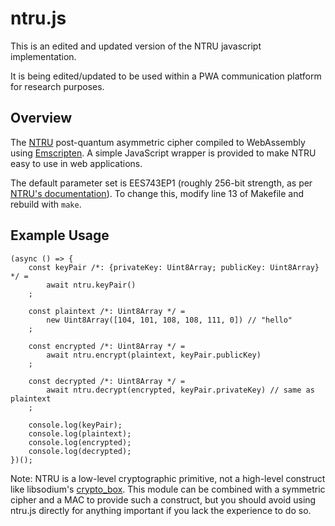 # ntru.js

This is an edited and updated version of the NTRU javascript implementation.

It is being edited/updated to be used within a PWA communication platform for research purposes.

## Overview

The [NTRU](https://en.wikipedia.org/wiki/NTRUEncrypt) post-quantum asymmetric
cipher compiled to WebAssembly using [Emscripten](https://github.com/kripken/emscripten).
A simple JavaScript wrapper is provided to make NTRU easy to use in web applications.

The default parameter set is EES743EP1 (roughly 256-bit strength, as per
[NTRU's documentation](https://github.com/NTRUOpenSourceProject/NTRUEncrypt/blob/master/doc/UserNotes-NTRUEncrypt.pdf)).
To change this, modify line 13 of Makefile and rebuild with `make`.

## Example Usage

    (async () => {
    	const keyPair /*: {privateKey: Uint8Array; publicKey: Uint8Array} */ =
    		await ntru.keyPair()
    	;

    	const plaintext /*: Uint8Array */ =
    		new Uint8Array([104, 101, 108, 108, 111, 0]) // "hello"
    	;

    	const encrypted /*: Uint8Array */ =
    		await ntru.encrypt(plaintext, keyPair.publicKey)
    	;

    	const decrypted /*: Uint8Array */ =
    		await ntru.decrypt(encrypted, keyPair.privateKey) // same as plaintext
    	;

    	console.log(keyPair);
    	console.log(plaintext);
    	console.log(encrypted);
    	console.log(decrypted);
    })();

Note: NTRU is a low-level cryptographic primitive, not a high-level construct like libsodium's
[crypto_box](https://download.libsodium.org/doc/public-key_cryptography/authenticated_encryption.html).
This module can be combined with a symmetric cipher and a MAC to provide such a construct, but you
should avoid using ntru.js directly for anything important if you lack the experience to do so.
